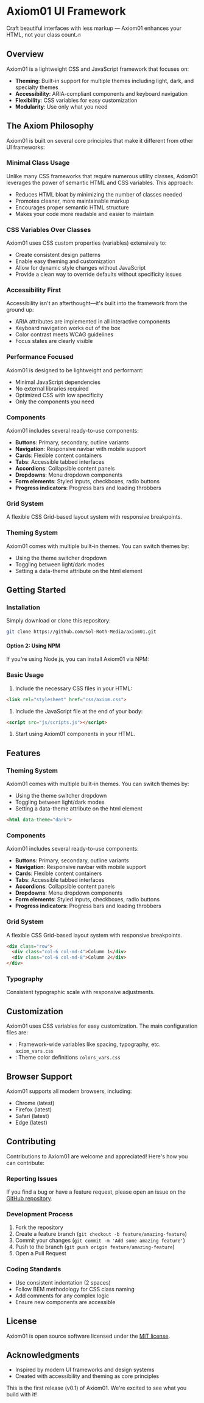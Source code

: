 # Axiom01 UI Framework
Craft beautiful interfaces with less markup — Axiom01 enhances your HTML, not your class count.🔥</p>

## Overview
Axiom01 is a lightweight CSS and JavaScript framework that focuses on:
- **Theming**: Built-in support for multiple themes including light, dark, and specialty themes
- **Accessibility**: ARIA-compliant components and keyboard navigation
- **Flexibility**: CSS variables for easy customization
- **Modularity**: Use only what you need

## The Axiom Philosophy

Axiom01 is built on several core principles that make it different from other UI frameworks:

### Minimal Class Usage

Unlike many CSS frameworks that require numerous utility classes, Axiom01 leverages the power of semantic HTML and CSS variables. This approach:

- Reduces HTML bloat by minimizing the number of classes needed
- Promotes cleaner, more maintainable markup
- Encourages proper semantic HTML structure
- Makes your code more readable and easier to maintain

### CSS Variables Over Classes

Axiom01 uses CSS custom properties (variables) extensively to:
- Create consistent design patterns
- Enable easy theming and customization
- Allow for dynamic style changes without JavaScript
- Provide a clean way to override defaults without specificity issues

### Accessibility First

Accessibility isn't an afterthought—it's built into the framework from the ground up:
- ARIA attributes are implemented in all interactive components
- Keyboard navigation works out of the box
- Color contrast meets WCAG guidelines
- Focus states are clearly visible

### Performance Focused

Axiom01 is designed to be lightweight and performant:
- Minimal JavaScript dependencies
- No external libraries required
- Optimized CSS with low specificity
- Only the components you need

### Components
Axiom01 includes several ready-to-use components:
- **Buttons**: Primary, secondary, outline variants
- **Navigation**: Responsive navbar with mobile support
- **Cards**: Flexible content containers
- **Tabs**: Accessible tabbed interfaces
- **Accordions**: Collapsible content panels
- **Dropdowns**: Menu dropdown components
- **Form elements**: Styled inputs, checkboxes, radio buttons
- **Progress indicators**: Progress bars and loading throbbers

### Grid System
A flexible CSS Grid-based layout system with responsive breakpoints.

### Theming System
Axiom01 comes with multiple built-in themes. You can switch themes by:
- Using the theme switcher dropdown
- Toggling between light/dark modes
- Setting a data-theme attribute on the html element


## Getting Started
### Installation
Simply download or clone this repository:
``` bash
git clone https://github.com/Sol-Roth-Media/axiom01.git
```
#### Option 2: Using NPM
If you're using Node.js, you can install Axiom01 via NPM:
### Basic Usage
1. Include the necessary CSS files in your HTML:
``` html
<link rel="stylesheet" href="css/axiom.css">
```
1. Include the JavaScript file at the end of your body:
``` html
<script src="js/scripts.js"></script>
```
1. Start using Axiom01 components in your HTML.

## Features
### Theming System
Axiom01 comes with multiple built-in themes. You can switch themes by:
- Using the theme switcher dropdown
- Toggling between light/dark modes
- Setting a data-theme attribute on the html element
``` html
<html data-theme="dark">
```
### Components
Axiom01 includes several ready-to-use components:
- **Buttons**: Primary, secondary, outline variants
- **Navigation**: Responsive navbar with mobile support
- **Cards**: Flexible content containers
- **Tabs**: Accessible tabbed interfaces
- **Accordions**: Collapsible content panels
- **Dropdowns**: Menu dropdown components
- **Form elements**: Styled inputs, checkboxes, radio buttons
- **Progress indicators**: Progress bars and loading throbbers

### Grid System
A flexible CSS Grid-based layout system with responsive breakpoints.
``` html
<div class="row">
  <div class="col-6 col-md-4">Column 1</div>
  <div class="col-6 col-md-8">Column 2</div>
</div>
```
### Typography
Consistent typographic scale with responsive adjustments.
## Customization
Axiom01 uses CSS variables for easy customization. The main configuration files are:
- : Framework-wide variables like spacing, typography, etc. `axiom_vars.css`
- : Theme color definitions `colors_vars.css`

## Browser Support
Axiom01 supports all modern browsers, including:
- Chrome (latest)
- Firefox (latest)
- Safari (latest)
- Edge (latest)

## Contributing
Contributions to Axiom01 are welcome and appreciated! Here's how you can contribute:
### Reporting Issues
If you find a bug or have a feature request, please open an issue on the [GitHub repository](https://github.com/yourusername/axiom01/issues).
### Development Process
1. Fork the repository
2. Create a feature branch (`git checkout -b feature/amazing-feature`)
3. Commit your changes (`git commit -m 'Add some amazing feature'`)
4. Push to the branch (`git push origin feature/amazing-feature`)
5. Open a Pull Request

### Coding Standards
- Use consistent indentation (2 spaces)
- Follow BEM methodology for CSS class naming
- Add comments for any complex logic
- Ensure new components are accessible

## License
Axiom01 is open source software licensed under the [MIT license](https://opensource.org/licenses/MIT).

## Acknowledgments
- Inspired by modern UI frameworks and design systems
- Created with accessibility and theming as core principles

This is the first release (v0.1) of Axiom01. We're excited to see what you build with it!